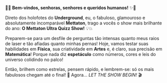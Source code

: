 🎤✨ **Bem-vindos, senhoras, senhores e queridos humanos!** ✨🎤

Direto dos holofotes do **Underground**, eu, o fabuloso, glamouroso e absolutamente incomparável **Mettaton**, trago a vocês o show mais brilhante do ano: **O Mettaton Ultra Quizz Show!** 💡💥

Preparem-se para um desfile de perguntas tão intensas quanto meus raios de laser e tão afiadas quanto minhas pernas! Hoje, vamos testar suas habilidades em **Física**, sua criatividade em **Artes** e, é claro, sua precisão em **Matemática**! Porque nada diz **espetáculo** como números, cores e leis do universo colidindo no palco!

Então, brilhem como estrelas, pensem rápido, e lembrem-se: só os mais fabulosos chegam até o final! 🎇
Agora... *LET THE SHOW BEGIN!* 🎬
